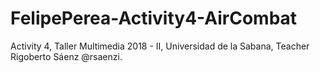 # FelipePerea-Activity4-AirCombat
Activity 4, Taller Multimedia 2018 - II, Universidad de la Sabana, Teacher Rigoberto Sáenz @rsaenzi.

